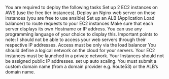 You are required to deploy the following tasks
Set up 2 EC2 instances on AWS (use the free tier instances).
Deploy an Nginx web server on these instances (you are free to use ansible)
Set up an ALB (Application Load balancer) to route requests to your EC2 instances
Make sure that each server displays its own Hostname or IP address. You can use any programming language of your choice to display this.
Important points to note:
I should not be able to access your web servers through their respective IP addresses. Access must be only via the load balancer
You should define a logical network on the cloud for your servers.
Your EC2 instances must be launched in a private network.
Your Instances should not be assigned public IP addresses.
set up auto scaling.
You must submit a custom domain name (from a domain provider e.g. Route53) or the ALB’s domain name.
